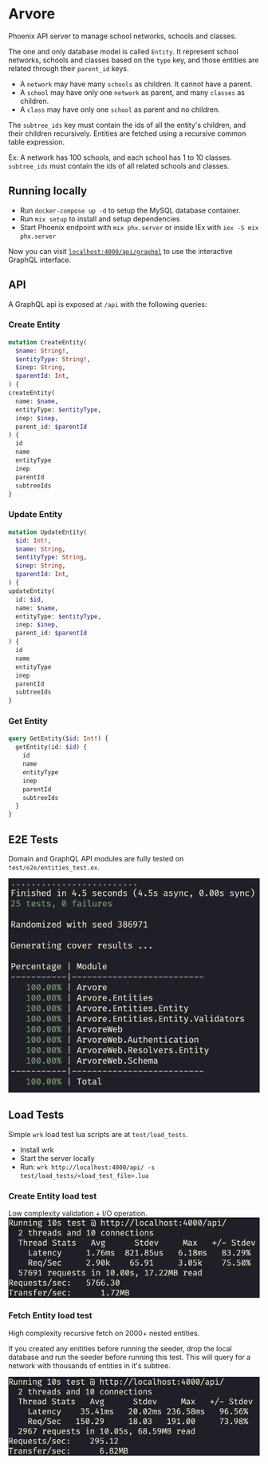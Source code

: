 # Arvore

Phoenix API server to manage school networks, schools and classes.

The one and only database model is called `Entity`. It represent school networks, schools and classes based on
the `type` key, and those entities are related through their `parent_id` keys.

* A `network` may have many `schools` as children. It cannot have a parent.
* A `school` may have only one `network` as parent, and many `classes` as children.
* A `class` may have only one `school` as parent and no children.

The `subtree_ids` key must contain the ids of all the entity's children, and their children
recursively. Entities are fetched using a recursive common table expression.

Ex: A network has 100 schools, and each school has 1 to 10 classes. `subtree_ids` must contain the
ids of all related schools and classes.

## Running locally

  * Run `docker-compose up -d` to setup the MySQL database container.
  * Run `mix setup` to install and setup dependencies
  * Start Phoenix endpoint with `mix phx.server` or inside IEx with `iex -S mix phx.server`

Now you can visit [`localhost:4000/api/graphql`](http://localhost:4000/api/graphql) to use the
interactive GraphQL interface.

## API

A GraphQL api is exposed at `/api` with the following queries:

### Create Entity

```graphql
mutation CreateEntity(
  $name: String!,
  $entityType: String!,
  $inep: String,
  $parentId: Int,
) {
createEntity(
  name: $name,
  entityType: $entityType, 
  inep: $inep,
  parent_id: $parentId
) {
  id
  name
  entityType
  inep
  parentId
  subtreeIds
}
```

### Update Entity

```graphql
mutation UpdateEntity(
  $id: Int!,
  $name: String,
  $entityType: String,
  $inep: String,
  $parentId: Int,
) {
updateEntity(
  id: $id,
  name: $name,
  entityType: $entityType, 
  inep: $inep,
  parent_id: $parentId
) {
  id
  name
  entityType
  inep
  parentId
  subtreeIds
}
```

### Get Entity

```graphql
query GetEntity($id: Int!) {
  getEntity(id: $id) {
    id
    name
    entityType
    inep
    parentId
    subtreeIds
  }
}
```

## E2E Tests

Domain and GraphQL API modules are fully tested on `test/e2e/entities_test.ex`.

![Coverage](assets/coverage.png "Coverage")

## Load Tests

Simple `wrk` load test lua scripts are at `test/load_tests`.
* Install wrk
* Start the server locally
* Run: `wrk http://localhost:4000/api/ -s test/load_tests/<load_test_file>.lua`

### Create Entity load test

Low complexity validation + I/O operation.
![CreateEntity](assets/create_entity_load_test.png "CreateEntity")

### Fetch Entity load test

High complexity recursive fetch on 2000+ nested entities.

If you created any enitities before running the seeder, drop the local database and run the seeder
before running this test. This will query for a network with thousands of entities in it's subtree.

![FetchEntities](assets/fetch_entity_load_test.png "FetchEntities")

